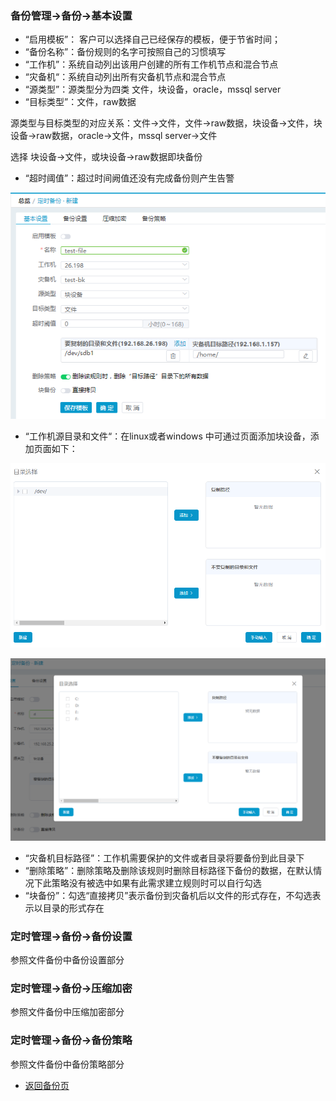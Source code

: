 ### 备份管理-&gt;备份-&gt;基本设置
*   “启用模板”： 客户可以选择自己已经保存的模板，便于节省时间；
*   “备份名称”：备份规则的名字可按照自己的习惯填写
*   “工作机”：系统自动列出该用户创建的所有工作机节点和混合节点
*   “灾备机“：系统自动列出所有灾备机节点和混合节点
*   “源类型”：源类型分为四类 文件，块设备，oracle，mssql server
*   “目标类型”：文件，raw数据

源类型与目标类型的对应关系：文件-&gt;文件，文件-&gt;raw数据，块设备-&gt;文件，块设备-&gt;raw数据，oracle-&gt;文件，mssql server-&gt;文件

选择 块设备-&gt;文件，或块设备-&gt;raw数据即块备份
*   “超时阈值”：超过时间阙值还没有完成备份则产生告警





![说明: 1](/assets/backup06035.png)

*   “工作机源目录和文件“：在linux或者windows 中可通过页面添加块设备，添加页面如下：

![说明: 1](/assets/V7.1.2019032502.png)

![说明: 1](/assets/V7.038101.png)

*   “灾备机目标路径”：工作机需要保护的文件或者目录将要备份到此目录下
*   “删除策略”：删除策略及删除该规则时删除目标路径下备份的数据，在默认情况下此策略没有被选中如果有此需求建立规则时可以自行勾选
*   “块备份”：勾选“直接拷贝”表示备份到灾备机后以文件的形式存在，不勾选表示以目录的形式存在

### 定时管理-&gt;备份-&gt;备份设置

参照文件备份中备份设置部分


### 定时管理-&gt;备份-&gt;压缩加密

参照文件备份中压缩加密部分


### 定时管理-&gt;备份-&gt;备份策略

参照文件备份中备份策略部分

* [返回备份页](backup.md)
